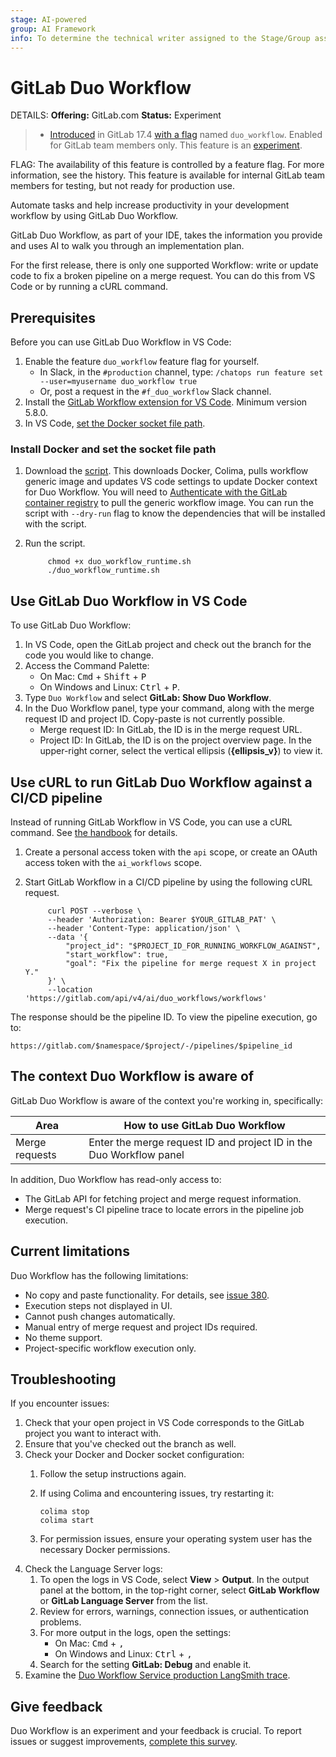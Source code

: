 ```yaml
---
stage: AI-powered
group: AI Framework
info: To determine the technical writer assigned to the Stage/Group associated with this page, see https://handbook.gitlab.com/handbook/product/ux/technical-writing/#assignments
---
```


# GitLab Duo Workflow

DETAILS:
**Offering:** GitLab.com
**Status:** Experiment

> - [Introduced](https://gitlab.com/groups/gitlab-org/-/epics/14153) in GitLab 17.4 [with a flag](../../administration/feature_flags.md) named `duo_workflow`. Enabled for GitLab team members only. This feature is an [experiment](../../policy/experiment-beta-support.md).

FLAG:
The availability of this feature is controlled by a feature flag.
For more information, see the history.
This feature is available for internal GitLab team members for testing, but not ready for production use.

Automate tasks and help increase productivity in your development workflow by using GitLab Duo Workflow.

GitLab Duo Workflow, as part of your IDE, takes the information you provide
and uses AI to walk you through an implementation plan.

For the first release, there is only one supported Workflow: write or update code to fix a broken pipeline on a merge request.
You can do this from VS Code or by running a cURL command.

## Prerequisites

Before you can use GitLab Duo Workflow in VS Code:

1. Enable the feature `duo_workflow` feature flag for yourself.
   - In Slack, in the `#production` channel, type: `/chatops run feature set --user=myusername duo_workflow true`
   - Or, post a request in the `#f_duo_workflow` Slack channel.
1. Install the [GitLab Workflow extension for VS Code](https://marketplace.visualstudio.com/items?itemName=GitLab.gitlab-workflow).
   Minimum version 5.8.0.
1. In VS Code, [set the Docker socket file path](#install-docker-and-set-the-socket-file-path).

### Install Docker and set the socket file path

1. Download the [script](https://gitlab.com/-/snippets/3745948). This downloads Docker, Colima, pulls workflow generic image and updates VS code settings to update Docker context for Duo Workflow. You will need to [Authenticate with the GitLab container registry](../packages/container_registry/authenticate_with_container_registry.md) to pull the generic workflow image. You can run the script with `--dry-run` flag to know the dependencies that will be installed with the script.
1. Run the script.

   ```shell
        chmod +x duo_workflow_runtime.sh
        ./duo_workflow_runtime.sh
    ```

## Use GitLab Duo Workflow in VS Code

To use GitLab Duo Workflow:

1. In VS Code, open the GitLab project and check out the branch for the code you would like to change.
1. Access the Command Palette:
   - On Mac: <kbd>Cmd</kbd> + <kbd>Shift</kbd> + <kbd>P</kbd>
   - On Windows and Linux: <kbd>Ctrl</kbd> + <kbd>P</kbd>.
1. Type `Duo Workflow` and select **GitLab: Show Duo Workflow**.
1. In the Duo Workflow panel, type your command, along with the merge request ID and project ID. Copy-paste is not currently possible.
   - Merge request ID: In GitLab, the ID is in the merge request URL.
   - Project ID: In GitLab, the ID is on the project overview page. In the upper-right corner, select the vertical ellipsis (**{ellipsis_v}**) to view it.

## Use cURL to run GitLab Duo Workflow against a CI/CD pipeline

Instead of running GitLab Workflow in VS Code, you can use a cURL command. See
[the handbook](https://handbook.gitlab.com/handbook/engineering/architecture/design-documents/duo_workflow/#with-remote-ci-pipeline-execution) for details.

1. Create a personal access token with the `api` scope, or create an OAuth access token with the `ai_workflows` scope.
1. Start GitLab Workflow in a CI/CD pipeline by using the following cURL request.

   ```shell
        curl POST --verbose \
        --header 'Authorization: Bearer $YOUR_GITLAB_PAT' \
        --header 'Content-Type: application/json' \
        --data '{
            "project_id": "$PROJECT_ID_FOR_RUNNING_WORKFLOW_AGAINST",
            "start_workflow": true,
            "goal": "Fix the pipeline for merge request X in project Y."
        }' \
        --location 'https://gitlab.com/api/v4/ai/duo_workflows/workflows'
    ```

The response should be the pipeline ID. To view the pipeline execution, go to:

```http
https://gitlab.com/$namespace/$project/-/pipelines/$pipeline_id
```

## The context Duo Workflow is aware of

GitLab Duo Workflow is aware of the context you're working in, specifically:

| Area          | How to use GitLab Duo Workflow                                                                          |
|---------------|--------------------------------------------------------------------------------------------------------|
| Merge requests| Enter the merge request ID and project ID in the Duo Workflow panel                                |

In addition, Duo Workflow has read-only access to:

- The GitLab API for fetching project and merge request information.
- Merge request's CI pipeline trace to locate errors in the pipeline job execution.

## Current limitations

Duo Workflow has the following limitations:

- No copy and paste functionality. For details, see [issue 380](https://gitlab.com/gitlab-org/editor-extensions/gitlab-lsp/-/issues/380).
- Execution steps not displayed in UI.
- Cannot push changes automatically.
- Manual entry of merge request and project IDs required.
- No theme support.
- Project-specific workflow execution only.

## Troubleshooting

If you encounter issues:

1. Check that your open project in VS Code corresponds to the GitLab project you want to interact with.
1. Ensure that you've checked out the branch as well.
1. Check your Docker and Docker socket configuration:
   1. Follow the setup instructions again.
   1. If using Colima and encountering issues, try restarting it:

      ```shell
      colima stop
      colima start
      ```

   1. For permission issues, ensure your operating system user has the necessary Docker permissions.
1. Check the Language Server logs:
   1. To open the logs in VS Code, select **View** > **Output**. In the output panel at the bottom, in the top-right corner, select **GitLab Workflow** or **GitLab Language Server** from the list.
   1. Review for errors, warnings, connection issues, or authentication problems.
   1. For more output in the logs, open the settings:
      - On Mac: <kbd>Cmd</kbd> + <kbd>,</kbd>
      - On Windows and Linux: <kbd>Ctrl</kbd> + <kbd>,</kbd>
   1. Search for the setting **GitLab: Debug** and enable it.
1. Examine the [Duo Workflow Service production LangSmith trace](https://smith.langchain.com/o/477de7ad-583e-47b6-a1c4-c4a0300e7aca/projects/p/5409132b-2cf3-4df8-9f14-70204f90ed9b?timeModel=%7B%22duration%22%3A%227d%22%7D&tab=0).

## Give feedback

Duo Workflow is an experiment and your feedback is crucial. To report issues or suggest improvements,
[complete this survey](https://gitlab.fra1.qualtrics.com/jfe/form/SV_9GmCPTV7oH9KNuu).
